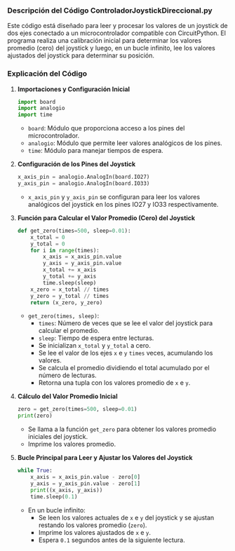 ### Descripción del Código ControladorJoystickDireccional.py

Este código está diseñado para leer y procesar los valores de un joystick de dos ejes conectado a un microcontrolador compatible con CircuitPython. El programa realiza una calibración inicial para determinar los valores promedio (cero) del joystick y luego, en un bucle infinito, lee los valores ajustados del joystick para determinar su posición.

### Explicación del Código

1. **Importaciones y Configuración Inicial**
   ```python
   import board
   import analogio
   import time
   ```

   - `board`: Módulo que proporciona acceso a los pines del microcontrolador.
   - `analogio`: Módulo que permite leer valores analógicos de los pines.
   - `time`: Módulo para manejar tiempos de espera.

2. **Configuración de los Pines del Joystick**
   ```python
   x_axis_pin = analogio.AnalogIn(board.IO27)
   y_axis_pin = analogio.AnalogIn(board.IO33)
   ```

   - `x_axis_pin` y `y_axis_pin` se configuran para leer los valores analógicos del joystick en los pines IO27 y IO33 respectivamente.

3. **Función para Calcular el Valor Promedio (Cero) del Joystick**
   ```python
   def get_zero(times=500, sleep=0.01):
       x_total = 0
       y_total = 0
       for i in range(times):
           x_axis = x_axis_pin.value
           y_axis = y_axis_pin.value
           x_total += x_axis
           y_total += y_axis
           time.sleep(sleep)
       x_zero = x_total // times
       y_zero = y_total // times
       return (x_zero, y_zero)
   ```

   - `get_zero(times, sleep)`:
     - `times`: Número de veces que se lee el valor del joystick para calcular el promedio.
     - `sleep`: Tiempo de espera entre lecturas.
     - Se inicializan `x_total` y `y_total` a cero.
     - Se lee el valor de los ejes `x` e `y` `times` veces, acumulando los valores.
     - Se calcula el promedio dividiendo el total acumulado por el número de lecturas.
     - Retorna una tupla con los valores promedio de `x` e `y`.

4. **Cálculo del Valor Promedio Inicial**
   ```python
   zero = get_zero(times=500, sleep=0.01)
   print(zero)
   ```

   - Se llama a la función `get_zero` para obtener los valores promedio iniciales del joystick.
   - Imprime los valores promedio.

5. **Bucle Principal para Leer y Ajustar los Valores del Joystick**
   ```python
   while True:
       x_axis = x_axis_pin.value - zero[0]
       y_axis = y_axis_pin.value - zero[1]
       print((x_axis, y_axis))
       time.sleep(0.1)
   ```

   - En un bucle infinito:
     - Se leen los valores actuales de `x` e `y` del joystick y se ajustan restando los valores promedio (`zero`).
     - Imprime los valores ajustados de `x` e `y`.
     - Espera `0.1` segundos antes de la siguiente lectura.

